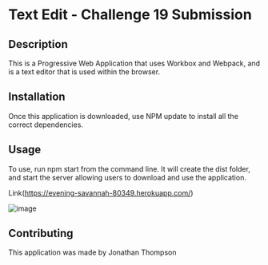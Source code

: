 # Text Edit - Challenge 19 Submission

## Description

This is a Progressive Web Application that uses Workbox and Webpack, and is a text editor that is used within the browser.

## Installation

Once this application is downloaded, use NPM update to install all the correct dependencies.

## Usage

To use, run npm start from the command line. It will create the dist folder, and start the server allowing users to download and use the application.

Link(https://evening-savannah-80349.herokuapp.com/)

![image](https://user-images.githubusercontent.com/104740057/197458751-e39de480-d7ed-4502-ad8b-1b8668f0218f.png)

## Contributing

This application was made by Jonathan Thompson
